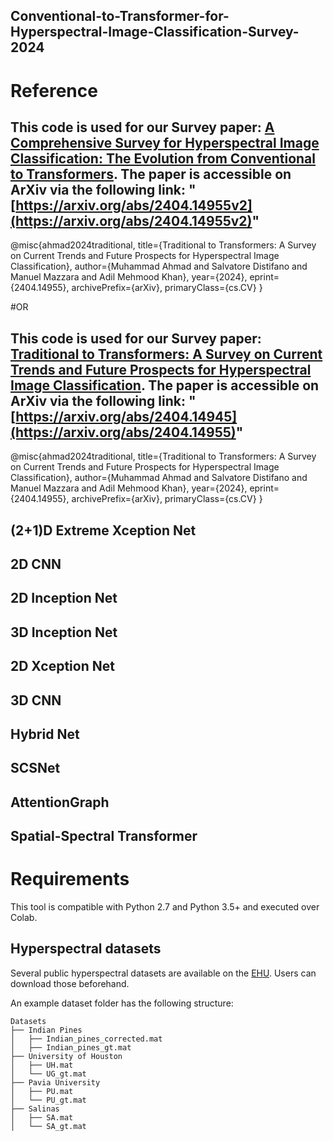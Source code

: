 ## Conventional-to-Transformer-for-Hyperspectral-Image-Classification-Survey-2024

# Reference
## This code is used for our Survey paper: [A Comprehensive Survey for Hyperspectral Image Classification: The Evolution from Conventional to Transformers](https://arxiv.org/abs/2404.14955v2). The paper is accessible on ArXiv via the following link: "[https://arxiv.org/abs/2404.14955v2](https://arxiv.org/abs/2404.14955v2)"

@misc{ahmad2024traditional,
      title={Traditional to Transformers: A Survey on Current Trends and Future Prospects for Hyperspectral Image Classification}, 
      author={Muhammad Ahmad and Salvatore Distifano and Manuel Mazzara and Adil Mehmood Khan},
      year={2024},
      eprint={2404.14955},
      archivePrefix={arXiv},
      primaryClass={cs.CV}
}

#OR

## This code is used for our Survey paper: [Traditional to Transformers: A Survey on Current Trends and Future Prospects for Hyperspectral Image Classification](https://arxiv.org/abs/2404.14955). The paper is accessible on ArXiv via the following link: "[https://arxiv.org/abs/2404.14945](https://arxiv.org/abs/2404.14955)"

@misc{ahmad2024traditional,
      title={Traditional to Transformers: A Survey on Current Trends and Future Prospects for Hyperspectral Image Classification}, 
      author={Muhammad Ahmad and Salvatore Distifano and Manuel Mazzara and Adil Mehmood Khan},
      year={2024},
      eprint={2404.14955},
      archivePrefix={arXiv},
      primaryClass={cs.CV}
}

## (2+1)D Extreme Xception Net
## 2D CNN
## 2D Inception Net
## 3D Inception Net
## 2D Xception Net
## 3D CNN
## Hybrid Net
## SCSNet
## AttentionGraph
## Spatial-Spectral Transformer

# Requirements
This tool is compatible with Python 2.7 and Python 3.5+ and executed over Colab.

## Hyperspectral datasets
Several public hyperspectral datasets are available on the [EHU]([http://www.ehu.eus/ccwintco/index.php?title=Hyperspectral_Remote_Sensing_Scenes](https://www.ehu.eus/ccwintco/index.php/Hyperspectral_Remote_Sensing_Scenes)). Users can download those beforehand. 

An example dataset folder has the following structure:
```
Datasets
├── Indian Pines
│   ├── Indian_pines_corrected.mat
│   ├── Indian_pines_gt.mat
├── University of Houston
│   ├── UH.mat
│   └── UG_gt.mat
├── Pavia University
│   ├── PU.mat
│   └── PU_gt.mat
├── Salinas
│   ├── SA.mat
│   └── SA_gt.mat
```
